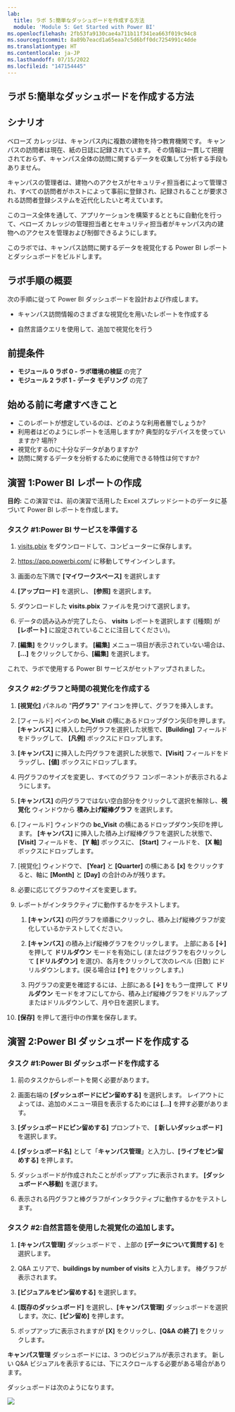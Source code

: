 ```yaml
---
lab:
  title: ラボ 5:簡単なダッシュボードを作成する方法
  module: 'Module 5: Get Started with Power BI'
ms.openlocfilehash: 2fb53fa9130cae4a711b11f341ea663f019c94c8
ms.sourcegitcommit: 8a89b7eacd1a65eaa7c5d6bff0dc7254991c4dde
ms.translationtype: HT
ms.contentlocale: ja-JP
ms.lasthandoff: 07/15/2022
ms.locfileid: "147154445"
---
```

## <a name="lab-5-how-to-build-a-simple-dashboard"></a>ラボ 5:簡単なダッシュボードを作成する方法

## <a name="scenario"></a>シナリオ

ベローズ カレッジは、キャンパス内に複数の建物を持つ教育機関です。 キャンパスの訪問者は現在、紙の日誌に記録されています。 その情報は一貫して把握されておらず、キャンパス全体の訪問に関するデータを収集して分析する手段もありません。

キャンパスの管理者は、建物へのアクセスがセキュリティ担当者によって管理され、すべての訪問者がホストによって事前に登録され、記録されることが要求される訪問者登録システムを近代化したいと考えています。

このコース全体を通して、アプリケーションを構築するとともに自動化を行って、ベローズ カレッジの管理担当者とセキュリティ担当者がキャンパス内の建物へのアクセスを管理および制御できるようにします。

このラボでは、キャンパス訪問に関するデータを視覚化する Power BI レポートとダッシュボードをビルドします。

## <a name="high-level-lab-steps"></a>ラボ手順の概要

次の手順に従って Power BI ダッシュボードを設計および作成します。

-   キャンパス訪問情報のさまざまな視覚化を用いたレポートを作成する

-   自然言語クエリを使用して、追加で視覚化を行う

## <a name="prerequisites"></a>前提条件

- **モジュール 0 ラボ 0 - ラボ環境の検証** の完了
- **モジュール 2 ラボ 1 - データ モデリング** の完了

## <a name="things-to-consider-before-you-begin"></a>始める前に考慮すべきこと

-   このレポートが想定しているのは、どのような利用者層でしょうか?
-   利用者はどのようにレポートを活用しますか? 典型的なデバイスを使っていますか? 場所?
-   視覚化するのに十分なデータがありますか?
-   訪問に関するデータを分析するために使用できる特性は何ですか?

## <a name="exercise-1-create-power-bi-report"></a>演習 1:Power BI レポートの作成

**目的:** この演習では、前の演習で活用した Excel スプレッドシートのデータに基づいて Power BI レポートを作成します。

### <a name="task-1-prepare-power-bi-service"></a>タスク \#1:Power BI サービスを準備する

1.  [visits.pbix](https://github.com/MicrosoftLearning/PL-900-Microsoft-Power-Platform-Fundamentals/raw/master/Allfiles/visits.pbix) をダウンロードして、コンピューターに保存します。

2.  <https://app.powerbi.com/> に移動してサインインします。

3.  画面の左下隅で **[マイワークスペース]** を選択します

4.  **[アップロード]** を選択し、 **[参照]** を選択します。

6.  ダウンロードした **visits.pbix** ファイルを見つけて選択します。

7.  データの読み込みが完了したら、 **visits** レポートを選択します ([種類] が **[レポート]** に設定されていることに注目してください)。

8.  **[編集]** をクリックします。 **[編集]** メニュー項目が表示されていない場合は、**[...]** をクリックしてから、**[編集]** を選択します。

これで、ラボで使用する Power BI サービスがセットアップされました。

### <a name="task-2-create-chart-and-time-visualizations"></a>タスク \#2:グラフと時間の視覚化を作成する

1.  **[視覚化]** パネルの "**円グラフ**" アイコンを押して、グラフを挿入します。

2.  [フィールド] ペインの **bc_Visit** の横にあるドロップダウン矢印を押します。**[キャンバス]** に挿入した円グラフを選択した状態で、**[Building]** フィールドをドラッグして、 **[凡例]** ボックスにドロップします。

3.  **[キャンバス]** に挿入した円グラフを選択した状態で、**[Visit]** フィールドをドラッグし、**[値]** ボックスにドロップします。

4.  円グラフのサイズを変更し、すべてのグラフ コンポーネントが表示されるようにします。

5.  **[キャンバス]** の円グラフではない空白部分をクリックして選択を解除し、**視覚化** ウィンドウから **積み上げ縦棒グラフ** を選択します。

6.  [フィールド] ウィンドウの **bc_Visit** の横にあるドロップダウン矢印を押します。 **[キャンバス]** に挿入した積み上げ縦棒グラフを選択した状態で、**[Visit]** フィールドを、 **[Y 軸]** ボックスに、 **[Start]** フィールドを、 **[X 軸]** ボックスにドロップします。

8.  [視覚化] ウィンドウで、 **[Year]** と **[Quarter]** の横にある **[x]** をクリックすると、軸に **[Month]** と **[Day]** の合計のみが残ります。

9.  必要に応じてグラフのサイズを変更します。

10. レポートがインタラクティブに動作するかをテストします。

    1.  **[キャンバス]** の円グラフを順番にクリックし、積み上げ縦棒グラフが変化しているかテストしてください。

    2.  **[キャンバス]** の積み上げ縦棒グラフをクリックします。 上部にある **[↓]** を押して **ドリルダウン** モードを有効にし (またはグラフを右クリックして **[ドリルダウン]** を選び)、各月をクリックして次のレベル (日数) にドリルダウンします。(戻る場合は **[↑]** をクリックします。)

    3.  円グラフの変更を確認するには、上部にある **[↓]** をもう一度押して **ドリルダウン** モードをオフにしてから、積み上げ縦棒グラフをドリルアップまたはドリルダウンして、月や日を選択します。

11. **[保存]** を押して進行中の作業を保存します。

## <a name="exercise-2-create-power-bi-dashboard"></a>演習 2:Power BI ダッシュボードを作成する

### <a name="task-1-create-power-bi-dashboard"></a>タスク \#1:Power BI ダッシュボードを作成する

1.  前のタスクからレポートを開く必要があります。

2.  画面右端の **[ダッシュボードにピン留めする]** を選択します。 レイアウトによっては、追加のメニュー項目を表示するためには **[...]** を押す必要があります。

3.  **[ダッシュボードにピン留めする]** プロンプトで、 **[ 新しいダッシュボード]** を選択します。

4.  **[ダッシュボード名]** として「**キャンパス管理**」と入力し、**[ライブをピン留めする]** を押します。

5.  ダッシュボードが作成されたことがポップアップに表示されます。 **[ダッシュボードへ移動]** を選びます。

6.  表示される円グラフと棒グラフがインタラクティブに動作するかをテストします。

### <a name="task-2-add-visualizations-using-natural-language"></a>タスク \#2:自然言語を使用した視覚化の追加します。

1.  **[キャンパス管理]** ダッシュボードで 、上部の **[データについて質問する]** を選択します。

2.  Q&A エリアで、**buildings by number of visits** と入力します。 棒グラフが表示されます。

3.  **[ビジュアルをピン留めする]** を選択します。

4.  **[既存のダッシュボード]** を選択し、**[キャンパス管理]** ダッシュボードを選択します。次に、**[ピン留め]** を押します。

5.  ポップアップに表示されますが **[X]** をクリックし、**[Q&A の終了]** をクリックします。

**キャンパス管理** ダッシュボードには、3 つのビジュアルが表示されます。 新しい Q&A ビジュアルを表示するには、下にスクロールする必要がある場合があります。

ダッシュボードは次のようになります。

![](media/5-powerbi-result.png)